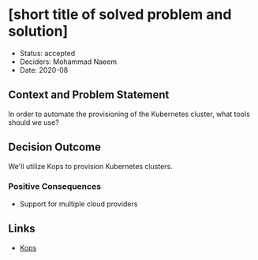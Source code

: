 # [short title of solved problem and solution]

* Status: accepted
* Deciders: Mohammad Naeem
* Date: 2020-08

## Context and Problem Statement

In order to automate the provisioning of the Kubernetes cluster, what tools should we use?

## Decision Outcome

We'll utilize Kops to provision Kubernetes clusters.

### Positive Consequences <!-- optional -->

* Support for multiple cloud providers

## Links <!-- optional -->

* [Kops](https://kops.sigs.k8s.io/)
